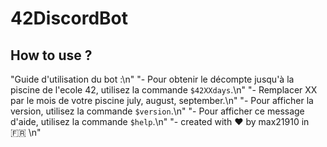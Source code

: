 # 42DiscordBot
## How to use ? 
  "Guide d'utilisation du bot :\n"
        "- Pour obtenir le décompte jusqu'à la piscine de l'ecole 42, utilisez la commande `$42XXdays`.\n"
        "- Remplacer XX par le mois de votre piscine july, august, september.\n"
        "- Pour afficher la version, utilisez la commande `$version`.\n"
        "- Pour afficher ce message d'aide, utilisez la commande `$help`.\n"
        "- created with ❤️ by max21910 in 🇫🇷 \n"
